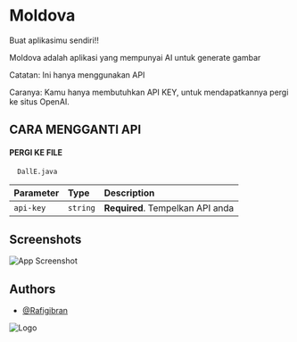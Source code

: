 
# Moldova
Buat aplikasimu sendiri!!

Moldova adalah aplikasi yang mempunyai AI untuk generate gambar

Catatan: Ini hanya menggunakan API

Caranya: Kamu hanya membutuhkan API KEY, untuk mendapatkannya pergi ke situs OpenAI.


## CARA MENGGANTI API

#### PERGI KE FILE

```http
  DallE.java
```

| Parameter | Type     | Description                |
| :-------- | :------- | :------------------------- |
| `api-key` | `string` | **Required**. Tempelkan API anda |


## Screenshots

![App Screenshot](https://firebasestorage.googleapis.com/v0/b/talkgoo-moldcyber-rafi-gibran.appspot.com/o/Screenshot_2023-08-17-13-48-25-541_com.spacevise.moldova.jpg?alt=media&token=c4d06037-59b9-4699-b2f8-235e369ad281)


## Authors

- [@Rafigibran](https://www.github.com/Rafigibran)


![Logo](https://firebasestorage.googleapis.com/v0/b/talkgoo-moldcyber-rafi-gibran.appspot.com/o/spacevise.png?alt=media&token=b3b63a1d-b9bc-47ec-9042-e77d64fb7b9e)

